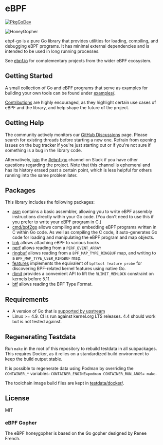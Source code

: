 # eBPF

[![PkgGoDev](https://pkg.go.dev/badge/github.com/cilium/ebpf)](https://pkg.go.dev/github.com/cilium/ebpf)

![HoneyGopher](.github/images/cilium-ebpf.png)

ebpf-go is a pure Go library that provides utilities for loading, compiling, and
debugging eBPF programs. It has minimal external dependencies and is intended to
be used in long running processes.

See [ebpf.io](https://ebpf.io) for complementary projects from the wider eBPF
ecosystem.

## Getting Started

A small collection of Go and eBPF programs that serve as examples for building
your own tools can be found under [examples/](examples/).

[Contributions](CONTRIBUTING.md) are highly encouraged, as they highlight certain use cases of
eBPF and the library, and help shape the future of the project.

## Getting Help

The community actively monitors our [GitHub Discussions](https://github.com/cilium/ebpf/discussions) page.
Please search for existing threads before starting a new one. Refrain from
opening issues on the bug tracker if you're just starting out or if you're not
sure if something is a bug in the library code.

Alternatively, [join](https://ebpf.io/slack) the
[#ebpf-go](https://cilium.slack.com/messages/ebpf-go) channel on Slack if you
have other questions regarding the project. Note that this channel is ephemeral
and has its history erased past a certain point, which is less helpful for
others running into the same problem later.

## Packages

This library includes the following packages:

* [asm](https://pkg.go.dev/github.com/cilium/ebpf/asm) contains a basic
  assembler, allowing you to write eBPF assembly instructions directly
  within your Go code. (You don't need to use this if you prefer to write your eBPF program in C.)
* [cmd/bpf2go](https://pkg.go.dev/github.com/cilium/ebpf/cmd/bpf2go) allows
  compiling and embedding eBPF programs written in C within Go code. As well as
  compiling the C code, it auto-generates Go code for loading and manipulating
  the eBPF program and map objects.
* [link](https://pkg.go.dev/github.com/cilium/ebpf/link) allows attaching eBPF
  to various hooks
* [perf](https://pkg.go.dev/github.com/cilium/ebpf/perf) allows reading from a
  `PERF_EVENT_ARRAY`
* [ringbuf](https://pkg.go.dev/github.com/cilium/ebpf/ringbuf) allows reading from a
  `BPF_MAP_TYPE_RINGBUF` map, and writing to a `BPF_MAP_TYPE_USER_RINGBUF` map.
* [features](https://pkg.go.dev/github.com/cilium/ebpf/features) implements the equivalent
  of `bpftool feature probe` for discovering BPF-related kernel features using native Go.
* [rlimit](https://pkg.go.dev/github.com/cilium/ebpf/rlimit) provides a convenient API to lift
  the `RLIMIT_MEMLOCK` constraint on kernels before 5.11.
* [btf](https://pkg.go.dev/github.com/cilium/ebpf/btf) allows reading the BPF Type Format.

## Requirements

* A version of Go that is [supported by
  upstream](https://golang.org/doc/devel/release.html#policy)
* Linux >= 4.9. CI is run against kernel.org LTS releases. 4.4 should work but is
  not tested against.

## Regenerating Testdata

Run `make` in the root of this repository to rebuild testdata in all
subpackages. This requires Docker, as it relies on a standardized build
environment to keep the build output stable.

It is possible to regenerate data using Podman by overriding the `CONTAINER_*`
variables: `CONTAINER_ENGINE=podman CONTAINER_RUN_ARGS= make`.

The toolchain image build files are kept in [testdata/docker/](testdata/docker/).

## License

MIT

### eBPF Gopher

The eBPF honeygopher is based on the Go gopher designed by Renee French.
